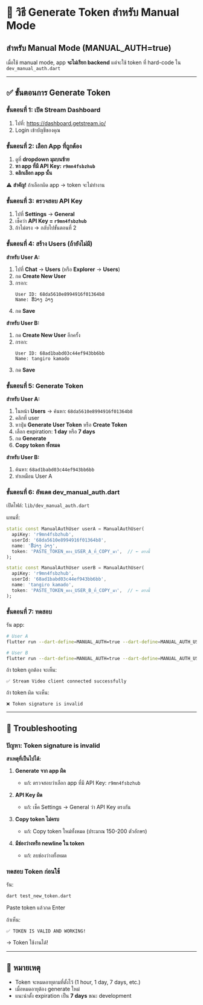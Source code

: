 # 📝 วิธี Generate Token สำหรับ Manual Mode

## สำหรับ Manual Mode (MANUAL_AUTH=true)

เมื่อใช้ manual mode, app **จะไม่เรียก backend** แต่จะใช้ token ที่ hard-code ใน `dev_manual_auth.dart`

---

## ✅ ขั้นตอนการ Generate Token

### ขั้นตอนที่ 1: เปิด Stream Dashboard

1. ไปที่: https://dashboard.getstream.io/
2. Login เข้าบัญชีของคุณ

### ขั้นตอนที่ 2: เลือก App ที่ถูกต้อง

1. ดูที่ **dropdown มุมบนซ้าย**
2. **หา app ที่มี API Key: `r9mn4fsbzhub`**
3. **คลิกเลือก app นั้น**

⚠️ **สำคัญ!** ถ้าเลือกผิด app → token จะไม่ทำงาน

### ขั้นตอนที่ 3: ตรวจสอบ API Key

1. ไปที่ **Settings** → **General**
2. เช็คว่า **API Key = `r9mn4fsbzhub`**
3. ถ้าไม่ตรง → กลับไปขั้นตอนที่ 2

### ขั้นตอนที่ 4: สร้าง Users (ถ้ายังไม่มี)

**สำหรับ User A:**
1. ไปที่ **Chat** → **Users** (หรือ **Explorer** → **Users**)
2. กด **Create New User**
3. กรอก:
   ```
   User ID: 68da5610e8994916f01364b8
   Name: ຮືວ່າງ ວ່າງ
   ```
4. กด **Save**

**สำหรับ User B:**
1. กด **Create New User** อีกครั้ง
2. กรอก:
   ```
   User ID: 68ad1babd03c44ef943bb6bb
   Name: tangiro kamado
   ```
3. กด **Save**

### ขั้นตอนที่ 5: Generate Token

**สำหรับ User A:**
1. ในหน้า **Users** → ค้นหา: `68da5610e8994916f01364b8`
2. คลิกที่ user
3. หาปุ่ม **Generate User Token** หรือ **Create Token**
4. เลือก expiration: **1 day** หรือ **7 days**
5. กด **Generate**
6. **Copy token ทั้งหมด**

**สำหรับ User B:**
1. ค้นหา: `68ad1babd03c44ef943bb6bb`
2. ทำเหมือน User A

### ขั้นตอนที่ 6: อัพเดต dev_manual_auth.dart

เปิดไฟล์: `lib/dev_manual_auth.dart`

แทนที่:

```dart
static const ManualAuthUser userA = ManualAuthUser(
  apiKey: 'r9mn4fsbzhub',
  userId: '68da5610e8994916f01364b8',
  name: 'ຮືວ่າງ ວ່າງ',
  token: 'PASTE_TOKEN_ของ_USER_A_ที่_COPY_มา',  // ← ตรงนี้
);

static const ManualAuthUser userB = ManualAuthUser(
  apiKey: 'r9mn4fsbzhub',
  userId: '68ad1babd03c44ef943bb6bb',
  name: 'tangiro kamado',
  token: 'PASTE_TOKEN_ของ_USER_B_ที่_COPY_มา',  // ← ตรงนี้
);
```

### ขั้นตอนที่ 7: ทดสอบ

รัน app:

```bash
# User A
flutter run --dart-define=MANUAL_AUTH=true --dart-define=MANUAL_AUTH_USER=A -d chrome

# User B
flutter run --dart-define=MANUAL_AUTH=true --dart-define=MANUAL_AUTH_USER=B -d AEEY6HBMPVEMGQQ4
```

ถ้า token ถูกต้อง จะเห็น:
```
✅ Stream Video client connected successfully
```

ถ้า token ผิด จะเห็น:
```
❌ Token signature is invalid
```

---

## 🔧 Troubleshooting

### ปัญหา: Token signature is invalid

**สาเหตุที่เป็นไปได้:**

1. **Generate จาก app ผิด**
   - แก้: ตรวจสอบว่าเลือก app ที่มี API Key: `r9mn4fsbzhub`

2. **API Key ผิด**
   - แก้: เช็ค Settings → General ว่า API Key ตรงกัน

3. **Copy token ไม่ครบ**
   - แก้: Copy token ใหม่ทั้งหมด (ประมาณ 150-200 ตัวอักษร)

4. **มีช่องว่างหรือ newline ใน token**
   - แก้: ลบช่องว่างทั้งหมด

### ทดสอบ Token ก่อนใช้

รัน:
```bash
dart test_new_token.dart
```

Paste token แล้วกด Enter

ถ้าเห็น:
```
✅ TOKEN IS VALID AND WORKING!
```
→ Token ใช้งานได้!

---

## 📌 หมายเหตุ

- Token จะหมดอายุตามที่ตั้งไว้ (1 hour, 1 day, 7 days, etc.)
- เมื่อหมดอายุต้อง generate ใหม่
- แนะนำตั้ง expiration เป็น **7 days** ขณะ development
